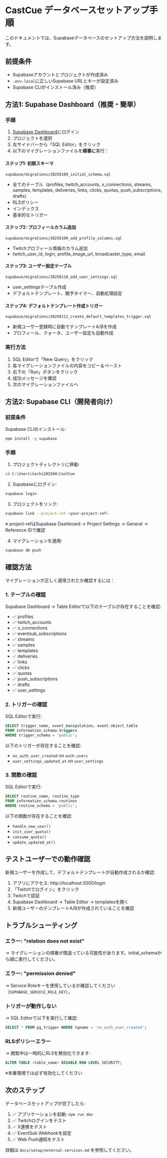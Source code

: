 # CastCue データベースセットアップ手順

このドキュメントでは、Supabaseデータベースのセットアップ方法を説明します。

## 前提条件

- Supabaseアカウントとプロジェクトが作成済み
- `.env.local`に正しいSupabase URLとキーが設定済み
- Supabase CLIがインストール済み（推奨）

## 方法1: Supabase Dashboard（推奨・簡単）

### 手順

1. [Supabase Dashboard](https://app.supabase.com)にログイン
2. プロジェクトを選択
3. 左サイドバーから「SQL Editor」をクリック
4. 以下のマイグレーションファイルを**順番に**実行：

#### ステップ1: 初期スキーマ
```
supabase/migrations/20250109_initial_schema.sql
```
- 全てのテーブル（profiles, twitch_accounts, x_connections, streams, samples, templates, deliveries, links, clicks, quotas, push_subscriptions, drafts）
- RLSポリシー
- インデックス
- 基本的なトリガー

#### ステップ2: プロフィールカラム追加
```
supabase/migrations/20250109_add_profile_columns.sql
```
- Twitchプロフィール情報のカラム追加
- twitch_user_id, login, profile_image_url, broadcaster_type, email

#### ステップ3: ユーザー設定テーブル
```
supabase/migrations/20250110_add_user_settings.sql
```
- user_settingsテーブル作成
- デフォルトテンプレート、猶予タイマー、自動処理設定

#### ステップ4: デフォルトテンプレート作成トリガー
```
supabase/migrations/20250111_create_default_templates_trigger.sql
```
- 新規ユーザー登録時に自動でテンプレートA/Bを作成
- プロフィール、クォータ、ユーザー設定も自動作成

### 実行方法

1. SQL Editorで「New Query」をクリック
2. 各マイグレーションファイルの内容をコピー＆ペースト
3. 右下の「Run」ボタンをクリック
4. 成功メッセージを確認
5. 次のマイグレーションファイルへ

## 方法2: Supabase CLI（開発者向け）

### 前提条件

Supabase CLIのインストール:
```bash
npm install -g supabase
```

### 手順

1. プロジェクトディレクトリに移動:
```bash
cd C:\Users\kochi202504\CastCue
```

2. Supabaseにログイン:
```bash
supabase login
```

3. プロジェクトをリンク:
```bash
supabase link --project-ref <your-project-ref>
```
※ project-refはSupabase Dashboard → Project Settings → General → Reference IDで確認

4. マイグレーションを適用:
```bash
supabase db push
```

## 確認方法

マイグレーションが正しく適用されたか確認するには：

### 1. テーブルの確認

Supabase Dashboard → Table Editorで以下のテーブルが存在することを確認:
- ✅ profiles
- ✅ twitch_accounts
- ✅ x_connections
- ✅ eventsub_subscriptions
- ✅ streams
- ✅ samples
- ✅ templates
- ✅ deliveries
- ✅ links
- ✅ clicks
- ✅ quotas
- ✅ push_subscriptions
- ✅ drafts
- ✅ user_settings

### 2. トリガーの確認

SQL Editorで実行:
```sql
SELECT trigger_name, event_manipulation, event_object_table
FROM information_schema.triggers
WHERE trigger_schema = 'public';
```

以下のトリガーが存在することを確認:
- `on_auth_user_created` on `auth.users`
- `user_settings_updated_at` on `user_settings`

### 3. 関数の確認

SQL Editorで実行:
```sql
SELECT routine_name, routine_type
FROM information_schema.routines
WHERE routine_schema = 'public';
```

以下の関数が存在することを確認:
- `handle_new_user()`
- `init_user_quota()`
- `consume_quota()`
- `update_updated_at()`

## テストユーザーでの動作確認

新規ユーザーを作成して、デフォルトテンプレートが自動作成されるか確認:

1. アプリにアクセス: http://localhost:3000/login
2. 「Twitchでログイン」をクリック
3. Twitchで認証
4. Supabase Dashboard → Table Editor → templatesを開く
5. 新規ユーザーのテンプレートA/Bが作成されていることを確認

## トラブルシューティング

### エラー: "relation does not exist"
→ マイグレーションの順番が間違っている可能性があります。initial_schemaから順に実行してください。

### エラー: "permission denied"
→ Service Roleキーを使用しているか確認してください（`SUPABASE_SERVICE_ROLE_KEY`）。

### トリガーが動作しない
→ SQL Editorで以下を実行して確認:
```sql
SELECT * FROM pg_trigger WHERE tgname = 'on_auth_user_created';
```

### RLSポリシーエラー
→ 開発中は一時的にRLSを無効化できます:
```sql
ALTER TABLE <table_name> DISABLE ROW LEVEL SECURITY;
```
※本番環境では必ず有効化してください

## 次のステップ

データベースセットアップが完了したら:

1. ✅ アプリケーションを起動: `npm run dev`
2. ✅ Twitchログインをテスト
3. ✅ X連携をテスト
4. ✅ EventSub Webhookを設定
5. ✅ Web Push通知をテスト

詳細は `docs/setup/external-services.md` を参照してください。
